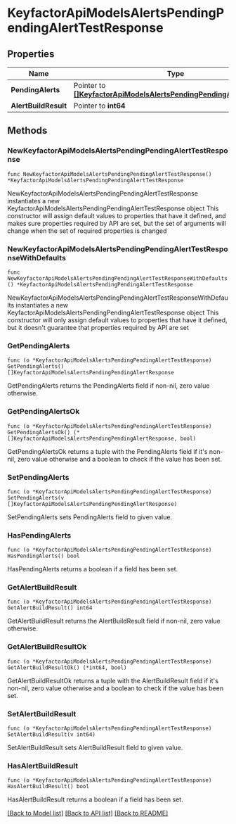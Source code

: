 # KeyfactorApiModelsAlertsPendingPendingAlertTestResponse

## Properties

Name | Type | Description | Notes
------------ | ------------- | ------------- | -------------
**PendingAlerts** | Pointer to [**[]KeyfactorApiModelsAlertsPendingPendingAlertResponse**](KeyfactorApiModelsAlertsPendingPendingAlertResponse.md) |  | [optional] 
**AlertBuildResult** | Pointer to **int64** |  | [optional] 

## Methods

### NewKeyfactorApiModelsAlertsPendingPendingAlertTestResponse

`func NewKeyfactorApiModelsAlertsPendingPendingAlertTestResponse() *KeyfactorApiModelsAlertsPendingPendingAlertTestResponse`

NewKeyfactorApiModelsAlertsPendingPendingAlertTestResponse instantiates a new KeyfactorApiModelsAlertsPendingPendingAlertTestResponse object
This constructor will assign default values to properties that have it defined,
and makes sure properties required by API are set, but the set of arguments
will change when the set of required properties is changed

### NewKeyfactorApiModelsAlertsPendingPendingAlertTestResponseWithDefaults

`func NewKeyfactorApiModelsAlertsPendingPendingAlertTestResponseWithDefaults() *KeyfactorApiModelsAlertsPendingPendingAlertTestResponse`

NewKeyfactorApiModelsAlertsPendingPendingAlertTestResponseWithDefaults instantiates a new KeyfactorApiModelsAlertsPendingPendingAlertTestResponse object
This constructor will only assign default values to properties that have it defined,
but it doesn't guarantee that properties required by API are set

### GetPendingAlerts

`func (o *KeyfactorApiModelsAlertsPendingPendingAlertTestResponse) GetPendingAlerts() []KeyfactorApiModelsAlertsPendingPendingAlertResponse`

GetPendingAlerts returns the PendingAlerts field if non-nil, zero value otherwise.

### GetPendingAlertsOk

`func (o *KeyfactorApiModelsAlertsPendingPendingAlertTestResponse) GetPendingAlertsOk() (*[]KeyfactorApiModelsAlertsPendingPendingAlertResponse, bool)`

GetPendingAlertsOk returns a tuple with the PendingAlerts field if it's non-nil, zero value otherwise
and a boolean to check if the value has been set.

### SetPendingAlerts

`func (o *KeyfactorApiModelsAlertsPendingPendingAlertTestResponse) SetPendingAlerts(v []KeyfactorApiModelsAlertsPendingPendingAlertResponse)`

SetPendingAlerts sets PendingAlerts field to given value.

### HasPendingAlerts

`func (o *KeyfactorApiModelsAlertsPendingPendingAlertTestResponse) HasPendingAlerts() bool`

HasPendingAlerts returns a boolean if a field has been set.

### GetAlertBuildResult

`func (o *KeyfactorApiModelsAlertsPendingPendingAlertTestResponse) GetAlertBuildResult() int64`

GetAlertBuildResult returns the AlertBuildResult field if non-nil, zero value otherwise.

### GetAlertBuildResultOk

`func (o *KeyfactorApiModelsAlertsPendingPendingAlertTestResponse) GetAlertBuildResultOk() (*int64, bool)`

GetAlertBuildResultOk returns a tuple with the AlertBuildResult field if it's non-nil, zero value otherwise
and a boolean to check if the value has been set.

### SetAlertBuildResult

`func (o *KeyfactorApiModelsAlertsPendingPendingAlertTestResponse) SetAlertBuildResult(v int64)`

SetAlertBuildResult sets AlertBuildResult field to given value.

### HasAlertBuildResult

`func (o *KeyfactorApiModelsAlertsPendingPendingAlertTestResponse) HasAlertBuildResult() bool`

HasAlertBuildResult returns a boolean if a field has been set.


[[Back to Model list]](../README.md#documentation-for-models) [[Back to API list]](../README.md#documentation-for-api-endpoints) [[Back to README]](../README.md)


